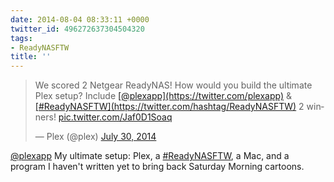 ```yaml
---
date: 2014-08-04 08:33:11 +0000
twitter_id: 496272637304504320
tags:
- ReadyNASFTW
title: ''
---
```


<blockquote class="twitter-tweet"><p lang="en" dir="ltr">We scored 2 Netgear ReadyNAS! How would you build the ultimate Plex setup? Include <a href="https://twitter.com/plexapp?ref_src=twsrc%5Etfw">[@plexapp](https://twitter.com/plexapp)</a> &amp; <a href="https://twitter.com/hashtag/ReadyNASFTW?src=hash&amp;ref_src=twsrc%5Etfw">[#ReadyNASFTW](https://twitter.com/hashtag/ReadyNASFTW)</a> 2 winners! <a href="http://t.co/Jaf0D1Soaq">pic.twitter.com/Jaf0D1Soaq</a></p>&mdash; Plex (@plex) <a href="https://twitter.com/plex/status/494604704018481152?ref_src=twsrc%5Etfw">July 30, 2014</a></blockquote>
<script async src="https://platform.twitter.com/widgets.js" charset="utf-8"></script>

[@plexapp](https://twitter.com/plexapp) My ultimate setup: Plex, a [#ReadyNASFTW](https://twitter.com/hashtag/ReadyNASFTW), a Mac, and a program I haven't written yet to bring back Saturday Morning cartoons.
